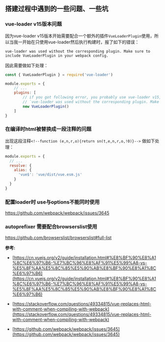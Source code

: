 ## 搭建过程中遇到的一些问题、一些坑

### vue-loader v15版本问题

因为vue-loader v15版本开始需要配合一个额外的插件`VueLoaderPlugin`使用，所以当我一开始在只使用vue-loader然后执行构建时，报了如下的错误：

```shell
vue-loader was used without the corresponding plugin. Make sure to include VueLoaderPlugin in your webpack config.
```

因此需要做如下处理：

```javascript
const { VueLoaderPlugin } = require('vue-loader')

module.exports = {
	// ...
	plugins: [
		// if you got following error, you probably use vue-loader v15, so you have to use an extra plugin: VueLoaderPlugin
		// `vue-loader was used without the corresponding plugin. Make sure to include VueLoaderPlugin in your webpack config.`
		new VueLoaderPlugin()
	]
}
```

### 在编译时html被替换成一段注释的问题

出现这段注释`<!--function (e,n,r,o){return sn(t,e,n,r,o,!0)}-->`
做如下处理：
```javascript
module.exports = {
  // ...
  resolve: {
    alias: {
      'vue$': 'vue/dist/vue.esm.js'
    }
  }
}
```

### 配置loader时 use与options不能同时使用
https://github.com/webpack/webpack/issues/3645

### autoprefixer 需要配合browserslist使用
https://github.com/browserslist/browserslist#full-list


**参考:**
 - [https://cn.vuejs.org/v2/guide/installation.html#%E8%BF%90%E8%A1%8C%E6%97%B6-%E7%BC%96%E8%AF%91%E5%99%A8-vs-%E5%8F%AA%E5%8C%85%E5%90%AB%E8%BF%90%E8%A1%8C%E6%97%B6](https://cn.vuejs.org/v2/guide/installation.html#%E8%BF%90%E8%A1%8C%E6%97%B6-%E7%BC%96%E8%AF%91%E5%99%A8-vs-%E5%8F%AA%E5%8C%85%E5%90%AB%E8%BF%90%E8%A1%8C%E6%97%B6)

 - [https://stackoverflow.com/questions/49334815/vue-replaces-html-with-comment-when-compiling-with-webpack](https://stackoverflow.com/questions/49334815/vue-replaces-html-with-comment-when-compiling-with-webpack)

 - [https://github.com/webpack/webpack/issues/3645](https://github.com/webpack/webpack/issues/3645)